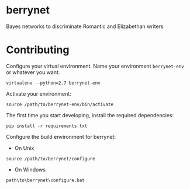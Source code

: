 # berrynet


Bayes networks to discriminate Romantic and Elizabethan writers

# Contributing

Configure your virtual environment. Name your environment `berrynet-env` or whatever you want.

```
virtualenv --python=2.7 berrynet-env
```

Activate your environment:

```
source /path/to/berrynet-env/bin/activate
```

The first time you start developing, install the required dependencies:

```
pip install -r requirements.txt
```

Configure the build environment for berrynet:


- On Unix

```
source /path/to/berrynet/configure
```

- On Windows

```
path\to\berrynet\configure.bat
```
